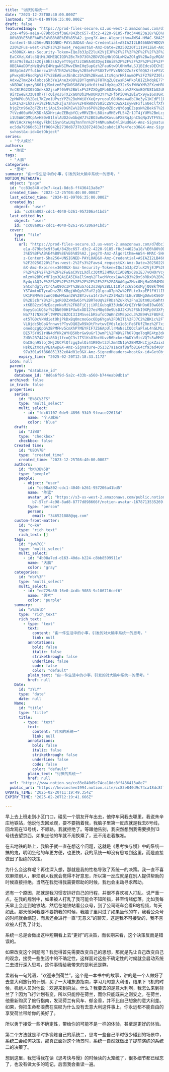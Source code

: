 ```yaml
---
title: "讨厌的系统一"
date: "2023-12-25T08:40:00.000Z"
lastmod: "2024-01-09T06:35:00.000Z"
draft: false
featuredImage: "https://prod-files-secure.s3.us-west-2.amazonaws.com/d7dbc101-8\
  2ce-4f96-ae1a-879bd6c9f3a6/842bc657-d3c2-4220-9185-f8c344023a18/%E6%80%9D%E8%\
  80%83%E5%BF%AB%E4%B8%8E%E6%85%A2.jpeg?X-Amz-Algorithm=AWS4-HMAC-SHA256&X-Amz-\
  Content-Sha256=UNSIGNED-PAYLOAD&X-Amz-Credential=ASIAZI2LB466UW7HDQVK%2F20250\
  220%2Fus-west-2%2Fs3%2Faws4_request&X-Amz-Date=20250220T111941Z&X-Amz-Expires\
  =3600&X-Amz-Security-Token=IQoJb3JpZ2luX2VjEJP%2F%2F%2F%2F%2F%2F%2F%2F%2F%2Fw\
  EaCXVzLXdlc3QtMiJGMEQCIQD%2Bc7k973G%2BDVZGqHblOGLxM2wZOlg5%2BwJgzRQASts1vwIfD\
  0ta79slBw3Js2Ojs0h3s62yeTt9g47zzIWEA4OZDyqIBAi8%2F%2F%2F%2F%2F%2F%2F%2F%2F%2F\
  8BEAAaDDYzNzQyMzE4MzgwNSIMwvENmIHqSupGz%2FauKtwDl0HmMaLSJ1BEdcsDEChE3e4NUKSwP\
  868p1m4VYfu1bnrcw1Pn5ThR2o%2Boy%2BSeFnPS8XTvYPVxN9O2Zu3rKf0Q62rtePSV2zq1gRPWQ\
  pPwxy8bF6sdRp%2F7%2BEAEuvJEnBczb%2B%2BkwoLitx9qnrHRlnwmOP%2F27EPZ30luUl9qDoZM\
  AdxwZTmxZ4xlobcsSh3Ye1Ane3xO8%2BYTqmH%2F8TKqZLOzwsR5APkol8IZikdqkE77fl%2Fz0Om\
  sNBDWCiqnzyB601qJSmtzn6PqSN0S86VWjaHc0itnAldyXqu232cSsfWVWYM%2FXzmHROL%2BOuaf\
  VnCBtRG2X05GGnkkD2jsoPf0h9%2BWlxF%2FZXOgQFb60JHvOczo%2FKAmBQYU8IbG2dRUKgGeCL4\
  9irzweEK3zUsQh7TTcQiyoJSTXZxaUnDbIMwUOR03Yr%2FfbPiOW%2Biwtx9ywIGssGR1gyumDzgE\
  2pMWPOu3%2BeL7KZyo1UPyzYPZ%2BuhWi8YXeQryruoul68HKma4w8bC0e3yG1KCdPl1kL%2Bv2wW\
  LoKI%2FLhXzvvi%2FNL%2FZju7ahov%2F0kWOdVS0iCZGYCDwSXIsywBFxfLnUeClfXfAqTH1fJWu\
  bjgZtn96eZgFZbstijApL5xeDGhEw%2B7xs6P8%2Bgw0ZDcvQY6pgEZspsN%2Bek6T%2BEgWtoy7U\
  7tVzd00aVkUK5DrASXHriAeZEBqbYCLvMRVZBrL8OiraMHEvFL54Zr1JT4jYUM%2BnLcycpnhl8kD\
  i1U5WWCQMCpAvH80v81lmlAUD2cwGbqW7J%2BO3wRwOKovuaPX8RqJpnCSqNp3VTFVSLJkgdO27Gc\
  HNViHcXrAg44KgvFkhC1SynGtwLNq7mnTnn%2Ft4NMua9wD4liNud0&X-Amz-Signature=7869d4\
  ec5da79360d513ff06042b2730d8737b32872483e2cabdc107e4fecb30&X-Amz-SignedHeader\
  s=host&x-id=GetObject"
series:
  - "个人成长"
authors:
  - "陈猛"
tags:
  - "大脑"
categories:
  - "思考"
summary: "由一件生活中的小事，引发的对大脑中系统一的思考。"
NOTION_METADATA:
  object: "page"
  id: "cc83e840-d9c7-4ca1-8dc8-ff436413a8e7"
  created_time: "2023-12-25T08:40:00.000Z"
  last_edited_time: "2024-01-09T06:35:00.000Z"
  created_by:
    object: "user"
    id: "cc08a802-cdc1-4040-b261-957206a41bd5"
  last_edited_by:
    object: "user"
    id: "cc08a802-cdc1-4040-b261-957206a41bd5"
  cover:
    type: "file"
    file:
      url: "https://prod-files-secure.s3.us-west-2.amazonaws.com/d7dbc101-82ce-4f96-a\
        e1a-879bd6c9f3a6/842bc657-d3c2-4220-9185-f8c344023a18/%E6%80%9D%E8%80%8\
        3%E5%BF%AB%E4%B8%8E%E6%85%A2.jpeg?X-Amz-Algorithm=AWS4-HMAC-SHA256&X-Am\
        z-Content-Sha256=UNSIGNED-PAYLOAD&X-Amz-Credential=ASIAZI2LB4664SS7VBYT\
        %2F20250220%2Fus-west-2%2Fs3%2Faws4_request&X-Amz-Date=20250220T111833Z\
        &X-Amz-Expires=3600&X-Amz-Security-Token=IQoJb3JpZ2luX2VjEJP%2F%2F%2F%2\
        F%2F%2F%2F%2F%2F%2FwEaCXVzLXdlc3QtMiJHMEUCIADBNxC8oIEJ7vOHOrVcyDxpZkk3o\
        mlzm%2BMGrMFIgo3QAiEA5EKaIlSmq%2FlwcMVcox1Ww%2B3%2BxSbRDxD%2BhZS0oge9%2\
        By4qiAQIvP%2F%2F%2F%2F%2F%2F%2F%2F%2F%2FARAAGgw2Mzc0MjMxODM4MDUiDNtWgUV\
        ShCohdgtyYCrcAwQ9OcIPT%2BuS7oI3s3Wp%2BLL118l4cc6SbKsMyjQ08kfMHbfPpBbCGW\
        YSTAmtnDTycaDnzZRLKBgjWhQp%2FaY2jQlgcaO7ph2w%2FFLte3xpEP1FH1lIBZotJOESP\
        UK1PEMVnEzwnC0BuHMaan2W%2BYzvsu14r3vFcZXlMuZ54LEuYUUHgDAw5KS6G%2BOGBl%2\
        B%2B5zbrYB%2FLgoR0DZxWdw65Y%2BRTeUq%2FRDshZukR%2FnuIBtm0LHSWht6FTKiZohu\
        xtKBB2zxSNzEacynNaMi%2FK8FjCjjiXR1Gubq833UxNGXrQZYrNH9o0I0wG061iTKARe00\
        0ayyGo1UQ5zf%2BN690H1PUw5xOD127esM8q60e9UsDJ2KJ%2FSkI9XPp9V3XFyE9Ytz5Aa\
        Na77I7NX8DFltWPO%2BZOI3IIMSveibRSufoCDWKnZmMEpzcL3%2B9H%2FBUFdJNMEc7uI2\
        et5TG0cVkWdietOhjPkDxBq0mcmoGoc6Dp6Yga%2FDhITi%2FJ7C2%2BKic%2FTGhBzg93S\
        VL8jdc5bGpGfnnwvtPTyvDQ0ZwR9kOtFhvtwvEV6sle1o5jFe6FUfZRnz%2F7xi%2B0s6Iu\
        omedqzgQpG%2BPMFHv5cmXhP7MEYFIF7ZS6ApUllrMoNsLCQQclaPleL4nGLMLaR3L0GOqU\
        BE575YHSIrHN4dfHk2WYHB5HbrGw9uGrl3wmP1%2FWD%2FhO7OqoToqRE4tp3dAKdwtGU01\
        ZdD%2B74424i86Oj1fcoQC3s1TSlKsO3bcVUvzB6hxkmr0ADYbMisVQTs5wMMGYkiuMcKIp\
        OaC8qn95lojXHj2UCPlQfzgqIwlQi41R9Qvt3Jl2m4XN1p%2BHM2HcCjpkZaixLuctgtet6\
        HskQZtXoayVEaAwp&X-Amz-Signature=351327a1acaf8afb8164cf93ad400f4c6885d9\
        97a301a9f866851332e04d01e9&X-Amz-SignedHeaders=host&x-id=GetObject"
      expiry_time: "2025-02-20T12:18:33.117Z"
  icon: null
  parent:
    type: "database_id"
    database_id: "8d6a6f9d-5a2c-433b-a560-b744eab9db1a"
  archived: false
  in_trash: false
  properties:
    series:
      id: "B%3C%3FS"
      type: "multi_select"
      multi_select:
        - id: "fdc61107-0de9-4896-9349-9feace22613d"
          name: "个人成长"
          color: "blue"
    draft:
      id: "JiWU"
      type: "checkbox"
      checkbox: false
    Created time:
      id: "UBQ%7B"
      type: "created_time"
      created_time: "2023-12-25T08:40:00.000Z"
    authors:
      id: "bK%3B%5B"
      type: "people"
      people:
        - object: "user"
          id: "cc08a802-cdc1-4040-b261-957206a41bd5"
          name: "陈猛"
          avatar_url: "https://s3-us-west-2.amazonaws.com/public.notion-static.com/775523\
            b7-57cf-4c98-8ad8-8777d898666f/notion-avatar-1678713535269.png"
          type: "person"
          person:
            email: "346521888@qq.com"
    custom-front-matter:
      id: "c~kA"
      type: "rich_text"
      rich_text: []
    tags:
      id: "jw%7CC"
      type: "multi_select"
      multi_select:
        - id: "4b08a7ed-d163-40da-b224-c8bb8599911e"
          name: "大脑"
          color: "gray"
    categories:
      id: "nbY%3F"
      type: "multi_select"
      multi_select:
        - id: "ed729a50-16e0-4cdb-9083-9c106716cef6"
          name: "思考"
          color: "purple"
    summary:
      id: "x%3AlD"
      type: "rich_text"
      rich_text:
        - type: "text"
          text:
            content: "由一件生活中的小事，引发的对大脑中系统一的思考。"
            link: null
          annotations:
            bold: false
            italic: false
            strikethrough: false
            underline: false
            code: false
            color: "default"
          plain_text: "由一件生活中的小事，引发的对大脑中系统一的思考。"
          href: null
    Date:
      id: "zYLY"
      type: "date"
      date: null
    Name:
      id: "title"
      type: "title"
      title:
        - type: "text"
          text:
            content: "讨厌的系统一"
            link: null
          annotations:
            bold: false
            italic: false
            strikethrough: false
            underline: false
            code: false
            color: "default"
          plain_text: "讨厌的系统一"
          href: null
  url: "https://www.notion.so/cc83e840d9c74ca18dc8ff436413a8e7"
  public_url: "https://kevinchen1994.notion.site/cc83e840d9c74ca18dc8ff436413a8e7"
UPDATE_TIME: "2025-02-20T11:19:49.354Z"
EXPIRY_TIME: "2025-02-20T12:19:41.666Z"

---
```

<link rel="stylesheet" href="https://cdn.jsdelivr.net/npm/katex@0.16.2/dist/katex.min.css" integrity="sha384-bYdxxUwYipFNohQlHt0bjN/LCpueqWz13HufFEV1SUatKs1cm4L6fFgCi1jT643X" crossorigin="anonymous">


早上去上班走到小区门口，碰见一个朋友开车出去，他停车问我去哪里，我说朱辛庄地铁站，他说他去回龙观，要不要捎着我，我脑子里第一反应就是我去8号线，回龙观在13号线，不顺路，我就拒绝了。等跟他告别，我突然想到我需要换到13号线去望京西，如果坐他的车就不用换乘了，还不用走着挨冻。


在去地铁的路上，我脑子就一直在想这个问题，这就是《思考快与慢》中的系统一搞的鬼，明明坐他的车更方便，也更快，我的系统一却没有思考到这里，而是直接做出了拒绝的决策。


为什么会这样呢？再往深入想，那就是我的性格导致了系统一的决策。我一直不喜欢麻烦别人，麻烦别人我就会觉得不好意思，所以第一反应就是在别人提供帮助的时候直接拒绝。当然在我觉得我需要帮助的时候，我也会主动寻求帮助。


还有一个原因，那就是我习惯安排好自己的行程，并很不喜欢被人打乱。说严重一点，在我的规划中，如果被人打乱了我可能会不知所措，甚至情绪低落。比如我每天早上会走到地铁站，然后在地铁站看公众号，到了公司班车会看B站视频，每天如此。那天他问我要不要捎我的时候，我脑子里闪过了如果坐他的车，我看公众号的时间就会缩短，而且还会进行一直“无意义”的聊天，这是我不可接受的，我不喜欢被人打乱了计划。


系统一总是会做出这种短期看上去“更好”的决策，而长期来看，这个决策反而是错误的。


如果改变这个问题呢？我觉得首先需要改变自己的思想，那就是先让自己改变自己的观念，接受一些生活中的不确定性，这样面对这些不确定性的时候就会启动系统二去进行深入思考，这件事情给我带来的是利还是弊。


孟岩有一句咒语，“欢迎来到荷兰”。这个是一本书中的故事，讲的是一个人做好了去意大利旅行的计划，买了一大堆旅游指南，学习几句意大利语，结果下飞机的时候，机组人员对他说：欢迎来到荷兰。什么？我要去的是意大利啊，我怎么来到荷兰了？因为飞行计划有变，所以只能停在荷兰，而你只能既来之则安之。在荷兰，他重新购买了旅行指南，发现荷兰有风车、郁金香，并不比自己想象的意大利差。如果，你把生命都浪费在哀叹为什么没有去意大利这件事上，你永远都不能自由的享受荷兰带给你的美好了。


所以勇于接受一些不确定性，带给你的可能不是一样的体验，甚至是更好的体验。


第二个方法就是平时多锻炼自己的系统二，思考一些自己平时很少碰到的场景中，系统二会如何决策，那真正面对这个场景时，系统一自然就做出了提前演练的系统二的决策了。


想到这里，我觉得我在读《思考快与慢》的时候读的太笼统了，很多细节都已经忘了，也没有做太多的笔记，后面我会重读一遍。

